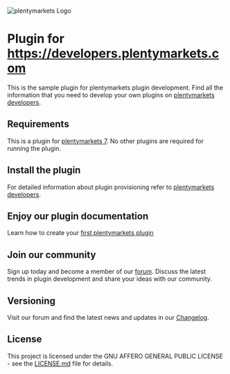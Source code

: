 ![plentymarkets Logo](http://www.plentymarkets.eu/layout/pm/images/logo/plentymarkets-logo.jpg)

# Plugin for https://developers.plentymarkets.com

This is the sample plugin for plentymarkets plugin development. Find all the information that you need to develop your own plugins on [plentymarkets developers](https://developers.plentymarkets.com).

## Requirements

This is a plugin for [plentymarkets 7](https://www.plentymarkets.com). No other plugins are required for running the plugin.

## Install the plugin

For detailed information about plugin provisioning refer to [plentymarkets developers](https://developers.plentymarkets.com/dev-doc/basics#plugin-provisioning).

## Enjoy our plugin documentation

Learn how to create your [first plentymarkets plugin](https://developers.plentymarkets.com/tutorials/helloworld)

## Join our community

Sign up today and become a member of our [forum](https://forum.plentymarkets.com/c/plugin-entwicklung). Discuss the latest trends in plugin development and share your ideas with our community.

## Versioning

Visit our forum and find the latest news and updates in our [Changelog](https://forum.plentymarkets.com/c/changelog?order=created).

## License

This project is licensed under the GNU AFFERO GENERAL PUBLIC LICENSE - see the [LICENSE.md](/LICENSE.md) file for details.
